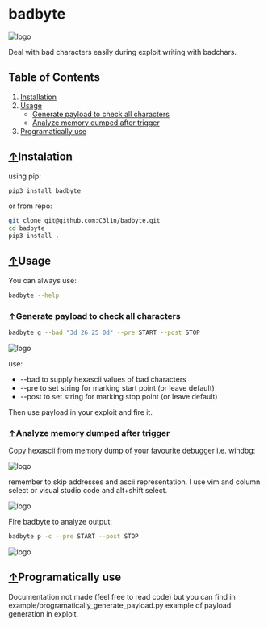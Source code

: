 # badbyte
![logo](assets/logo.png)

Deal with bad characters easily during exploit writing with badchars.

## Table of Contents

1. [Installation](#Instalation)
2. [Usage](#Usage)
   * [Generate payload to check all characters](#Generate-payload-to-check-all-characters)
   * [Analyze memory dumped after trigger](#Analyze-memory-dumped-after-trigger)
3. [Programatically use](#Programatically-use)

## [↑](#table-of-contents)Instalation

using pip:
```bash
pip3 install badbyte 
```

or from repo:
```bash
git clone git@github.com:C3l1n/badbyte.git
cd badbyte
pip3 install .
```

## [↑](#table-of-contents)Usage

You can always use:
```bash
badbyte --help
```

### [↑](#table-of-contents)Generate payload to check all characters

```bash
badbyte g --bad "3d 26 25 0d" --pre START --post STOP
```

![logo](assets/usage.png)

use:
* --bad to supply hexascii values of bad characters
* --pre to set string for marking start point (or leave default)
* --post to set string for marking stop point (or leave default)

Then use payload in your exploit and fire it.

### [↑](#table-of-contents)Analyze memory dumped after trigger

Copy hexascii from memory dump of your favourite debugger i.e. windbg:

![logo](assets/windbg.png)

remember to skip addresses and ascii representation. I use vim and column select or visual studio code and alt+shift select.

![logo](assets/vscode.png)

Fire badbyte to analyze output:

```bash
badbyte p -c --pre START --post STOP
```

![logo](assets/analyze.png)

## [↑](#table-of-contents)Programatically use

Documentation not made (feel free to read code) but you can find in example/programatically_generate_payload.py example of payload generation in exploit.